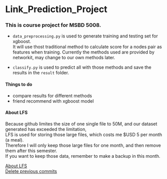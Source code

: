 # Link_Prediction_Project
### This is course project for MSBD 5008.
- `data_preprocessing.py` is used to generate training and testing set for xgboost.  
    It will use thost traditional method to calculate score for a nodes pair as features when training.
    Currently the methods used are provided by networkit, may change to our own methods later.

- `classify.py` is used to predict all with those methods and save the results in the `result` folder.

#### Things to do
- compare results for different methods
- friend recommend with xgboost model

#### About LFS
Because github limites the size of one single file to 50M, and our dataset generated has exceeded the limitation,  
LFS is used for storing those large files, which costs me $USD 5 per month (a meal).  
Therefore I will only keep those large files for one month, and then remove them after this semester.  
If you want to keep those data, remember to make a backup in this month.

[About LFS](https://blog.csdn.net/jjjjjj123321/article/details/84890893)  
[Delete previous commits](https://blog.csdn.net/quiet_girl/article/details/79487966)
